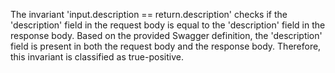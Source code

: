 The invariant 'input.description == return.description' checks if the 'description' field in the request body is equal to the 'description' field in the response body. Based on the provided Swagger definition, the 'description' field is present in both the request body and the response body. Therefore, this invariant is classified as true-positive.
